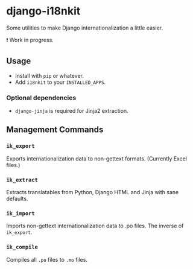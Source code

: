 django-i18nkit
===============

Some utilities to make Django internationalization a little easier.

:exclamation: Work in progress.

Usage
-----

* Install with `pip` or whatever.
* Add `i18nkit` to your `INSTALLED_APPS`.

### Optional dependencies

* `django-jinja` is required for Jinja2 extraction.

Management Commands
-------------------

### `ik_export`

Exports internationalization data to non-gettext formats. (Currently Excel files.)

### `ik_extract`

Extracts translatables from Python, Django HTML and Jinja with sane defaults.

### `ik_import`

Imports non-gettext internationalization data to .po files. The inverse of `ik_export`.

### `ik_compile`

Compiles all `.po` files to `.mo` files.
